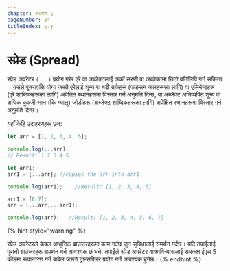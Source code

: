 ```yaml
---
chapter: अध्याय ६
pageNumber: ४२
titleIndex: ६.३
---
```

# स्प्रेड (Spread)

स्प्रेड अपरेटर `(...)` प्रयोग गरेर एरे वा अब्जेक्टलाई अर्को सरणी वा अब्जेक्टमा छिटो प्रतिलिपि गर्न सकिन्छ । यसले पुनरावृत्ति योग्य जस्तै एरेलाई शून्य वा बढी तर्कहरू (फङ्सन कलहरूका लागि) वा एलिमेन्टहरू (एरे शाब्दिकहरूका लागि) अपेक्षित स्थानहरूमा विस्तार गर्न अनुमति दिन्छ, वा अब्जेक्ट अभिव्यक्ति शून्य वा अधिक कुञ्जी-मान (कि भ्यालु) जोडीहरू (अब्जेक्ट शाब्दिकहरूका लागि) अपेक्षित स्थानहरूमा विस्तार गर्न अनुमति दिन्छ।

यहाँ केहि उदाहरणहरू छन्:

```javascript
let arr = [1, 2, 3, 4, 5]; 

console.log(...arr); 
// Result: 1 2 3 4 5

let arr1;
arr1 = [...arr]; //copies the arr into arr1 

console.log(arr1);    //Result: [1, 2, 3, 4, 5]

arr1 = [6,7];
arr = [...arr,...arr1];

console.log(arr);   //Result: [1, 2, 3, 4, 5, 6, 7]

```

{% hint style="warning" %}

स्प्रेड अपरेटरले केवल आधुनिक ब्राउजरहरूमा काम गर्दछ जुन सुविधालाई समर्थन गर्दछ। यदि तपाईंलाई पुरानो ब्राउजरहरू समर्थन गर्न आवश्यक छ भने, तपाईंले स्प्रेड अपरेटर वाक्यविन्यासलाई समकक्ष ईएस 5 कोडमा रूपान्तरण गर्न बाबेल जस्तो ट्रान्सपिलर प्रयोग गर्न आवश्यक हुनेछ।
{% endhint %}
